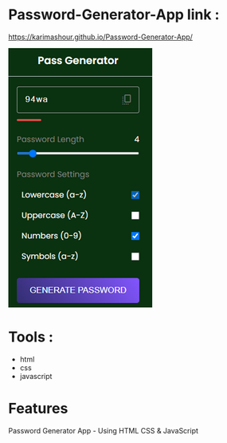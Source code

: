 # Password-Generator-App link :
https://karimashour.github.io/Password-Generator-App/

<img src="./image.png"/> <br>

# Tools :
- html <br>
- css <br>
- javascript  <br>

# Features

Password Generator App - Using HTML CSS &amp; JavaScript
